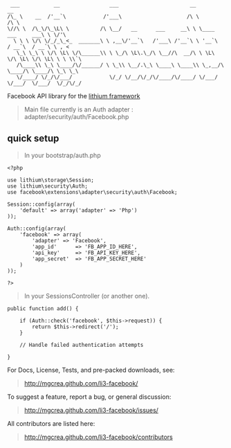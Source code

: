 	 ___           __                ___                       __                      __         
	/\_ \    __  /'__`\            /'___\                     /\ \                    /\ \        
	\//\ \  /\_\/\_\L\ \          /\ \__/   __      ___     __\ \ \____    ___     ___\ \ \/'\    
	  \ \ \ \/\ \/_/_\_<_  _______\ \ ,__\/'__`\   /'___\ /'__`\ \ '__`\  / __`\  / __`\ \ , <    
	   \_\ \_\ \ \/\ \L\ \/\______\\ \ \_/\ \L\.\_/\ \__//\  __/\ \ \L\ \/\ \L\ \/\ \L\ \ \ \\`\  
	   /\____\\ \_\ \____/\/______/ \ \_\\ \__/.\_\ \____\ \____\\ \_,__/\ \____/\ \____/\ \_\ \_\
	   \/____/ \/_/\/___/            \/_/ \/__/\/_/\/____/\/____/ \/___/  \/___/  \/___/  \/_/\/_/
																								  
																								  
Facebook API library for the [lithium framework](http://github.com/UnionOfRAD/lithium)

> Main file currently is an Auth adapter : adapter/security/auth/Facebook.php

## quick setup

> In your bootstrap/auth.php

	<?php

	use lithium\storage\Session;
	use lithium\security\Auth;
	use facebook\extensions\adapter\security\auth\Facebook;

	Session::config(array(
		'default' => array('adapter' => 'Php')
	));

	Auth::config(array(
		'facebook' => array(
			'adapter' => 'Facebook',
			'app_id'      => 'FB_APP_ID_HERE',
			'api_key'     => 'FB_API_KEY_HERE',
			'app_secret'  => 'FB_APP_SECRET_HERE'
		)
	));

	?>

> In your SessionsController (or another one).

	public function add() {

		if (Auth::check('facebook', $this->request)) {
			return $this->redirect('/');
		}

		// Handle failed authentication attempts

	}

For Docs, License, Tests, and pre-packed downloads, see:

> http://mgcrea.github.com/li3-facebook/

To suggest a feature, report a bug, or general discussion:

> http://mgcrea.github.com/li3-facebook/issues/

All contributors are listed here:

> http://mgcrea.github.com/li3-facebook/contributors